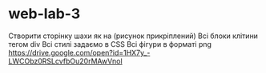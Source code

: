# web-lab-3
Створити сторінку шахи як на (рисунок прикріплений)
Всі блоки клітини тегом div
Всі стилі задаємо в CSS
Всі фігури в форматі png
https://drive.google.com/open?id=1HX7y_-LWCObz0RSLcvfbOu20rMAwVnol
